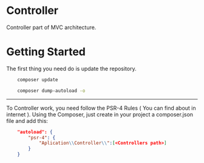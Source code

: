 # Controller
Controller part of MVC architecture.

# Getting Started

The first thing you need do is update the repository.

```sh
    composer update
```

```sh
    composer dump-autoload -o
```

------

To Controller work, you need follow the PSR-4 Rules ( You can find about in internet ).
Using the Composer, just create in your project a composer.json file and add this:
```json
    "autoload": {
        "psr-4": {
            "Aplication\\Controller\\":[<Controllers path>]
        }
    }
```